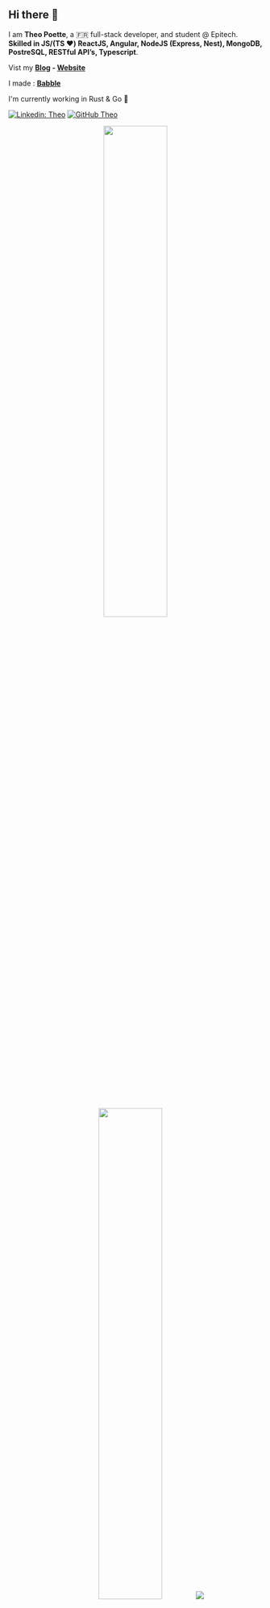 ## Hi there 👋

I am **Theo Poette**,  a 🇫🇷   full-stack developer, and student @ Epitech. **Skilled in JS/(TS ❤️) ReactJS, Angular, NodeJS (Express, Nest), MongoDB, PostreSQL, RESTful API’s, Typescript**.

Vist my **[Blog](https://blog.theopoette.me) - [Website](https://theopoette.me)**

I made : **[Babble](https://babble.fr)**

I'm currently working in Rust & Go 🦀

[![Linkedin: Theo](https://img.shields.io/badge/-Theo-blue?style=flat-square&logo=Linkedin&logoColor=white&link=https://www.linkedin.com/in/theo-poette/)](https://www.linkedin.com/in/theo-poette/)
[![GitHub Theo](https://img.shields.io/github/followers/sisypheus?label=follow&style=social)](https://github.com/sisypheus)


<p align="center">
  <img height="50%" width="auto" src ="https://github-readme-stats.vercel.app/api?username=sisypheus&show_icons=true&count_private=true&theme=darcula&hide_border=true&hide=issues,contribs&bg_color=00000000">
  <img height="50%" width="auto" src ="https://github-readme-stats.vercel.app/api/top-langs/?username=sisypheus&layout=compact&hide_border=true&theme=darcula&bg_color=00000000&langs_count=6&hide=jupyter%20notebook,tex,css,php">
  <img src ="https://github-readme-streak-stats.herokuapp.com?user=sisypheus&theme=darcula&hide_border=true&background=FFFFFF00">
  <br>
  <br>
</p>


  <img align="left" src ="https://github-readme-stats.vercel.app/api/pin/?username=sisypheus&repo=babble-website">
  <img align="right" src ="https://github-readme-stats.vercel.app/api/pin/?username=sisypheus&repo=artnet">
  <img align="left" src ="https://github-readme-stats.vercel.app/api/pin/?username=sisypheus&repo=babble-website">
  <img align="right" src ="https://github-readme-stats.vercel.app/api/pin/?username=sisypheus&repo=artnet">
  
